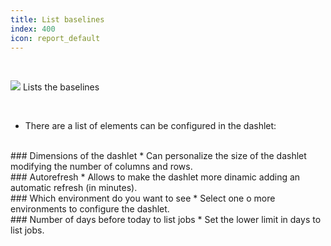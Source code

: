 ```yaml
---
title: List baselines
index: 400
icon: report_default
---
```


    
<br />

<img src="/static/images/icons/report_default.png" />  Lists the baselines


<br />

* There are a list of elements can be configured in the dashlet:

<br />
### Dimensions of the dashlet
* Can personalize the size of the dashlet modifying the number of columns and rows.

<br />
### Autorefresh
* Allows to make the dashlet more dinamic adding an automatic refresh (in minutes).


<br />
### Which environment do you want to see
* Select one o more environments to configure the dashlet.


<br />
### Number of days before today to list jobs
* Set the lower limit in days to list jobs.

